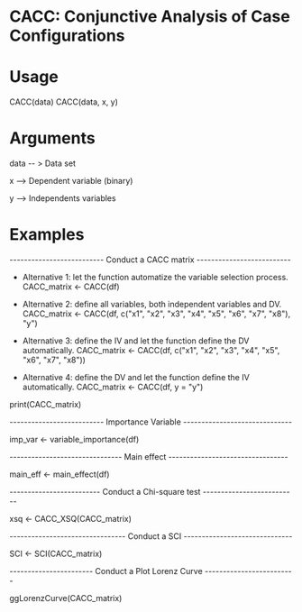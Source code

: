 # CACC: Conjunctive Analysis of Case Configurations

# Usage
CACC(data)
CACC(data, x, y)

# Arguments

data	-- > Data set

x    -->  Dependent variable (binary)

y	   -->  Independents variables

# Examples

-------------------------- Conduct a CACC matrix --------------------------

- Alternative 1: let the function automatize the variable selection process.
CACC_matrix <- CACC(df)

- Alternative 2: define all variables, both independent variables and DV.
CACC_matrix <- CACC(df, c("x1", "x2", "x3", "x4", "x5", "x6", "x7", "x8"), "y")

- Alternative 3: define the IV and let the function define the DV automatically.
 CACC_matrix <- CACC(df, c("x1", "x2", "x3", "x4", "x5", "x6", "x7", "x8"))

- Alternative 4: define the DV and let the function define the IV automatically.
 CACC_matrix <- CACC(df, y = "y")

print(CACC_matrix)

 -------------------------- Importance Variable  ------------------------------
 
imp_var <- variable_importance(df)

 ------------------------------- Main effect  ---------------------------------
 
main_eff <- main_effect(df)

 ------------------------- Conduct a Chi-square test --------------------------
 
xsq <- CACC_XSQ(CACC_matrix)

 -------------------------------- Conduct a SCI  ------------------------------
 
SCI <- SCI(CACC_matrix)

 ----------------------- Conduct a Plot Lorenz Curve  -------------------------
 
ggLorenzCurve(CACC_matrix)
